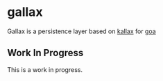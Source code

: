 # gallax
Gallax is a persistence layer based on [kallax]() for [goa](https://goa.design)

## Work In Progress
This is a work in progress.
